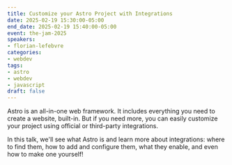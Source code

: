 ```yaml
---
title: Customize your Astro Project with Integrations
date: 2025-02-19 15:30:00-05:00
end_date: 2025-02-19 15:40:00-05:00
event: the-jam-2025
speakers:
- florian-lefebvre
categories:
- webdev
tags:
- astro
- webdev
- javascript
draft: false
---
```


Astro is an all-in-one web framework. It includes everything you need to create a website, built-in. But if you need more, you can easily customize your project using official or third-party integrations.

In this talk, we'll see what Astro is and learn more about integrations: where to find them, how to add and configure them, what they enable, and even how to make one yourself!
